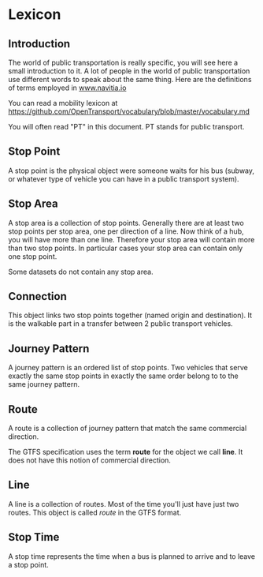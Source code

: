 Lexicon
=======

Introduction
------------

The world of public transportation is really specific, you will see here a small
introduction to it. A lot of people in the world of public transportation use
different words to speak about the same thing. Here are the definitions of terms
employed in www.navitia.io

You can read a mobility lexicon at
<https://github.com/OpenTransport/vocabulary/blob/master/vocabulary.md>

You will often read "PT" in this document. PT stands for public transport.

Stop Point
----------

A stop point is the physical object were someone waits for his bus
(subway, or whatever type of vehicle you can have in a public transport system).

Stop Area
---------

A stop area is a collection of stop points. Generally there are at least two stop
points per stop area, one per direction of a line. Now think of a hub, you will
have more than one line. Therefore your stop area will contain more than two stop
points. In particular cases your stop area can contain only one stop point.

Some datasets do not contain any stop area.


Connection
----------

This object links two stop points together (named origin and destination).
It is the walkable part in a transfer between 2 public transport vehicles.


Journey Pattern
---------------

A journey pattern is an ordered list of stop points. Two vehicles that serve exactly the
same stop points in exactly the same order belong to to the same journey pattern.


Route
-----

A route is a collection of journey pattern that match the same commercial direction.

<aside class="warning">
    The GTFS specification uses the term <b>route</b> for the object we call <b>line</b>. It does not
    have this notion of commercial direction.
</aside>

Line
----

A line is a collection of routes. Most of the time you'll just have just two routes.
This object is called *route* in the GTFS format.

Stop Time
-----------

A stop time represents the time when a bus is planned to arrive and to leave a
stop point.

